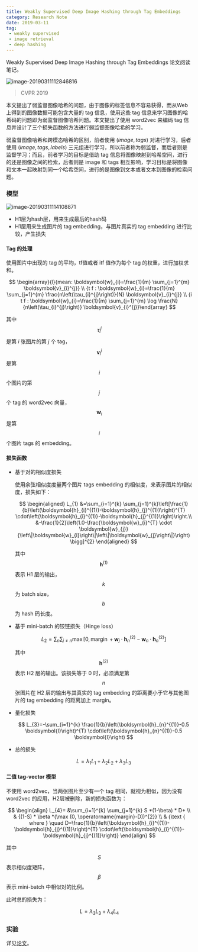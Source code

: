 ```yaml
---
title: Weakly Supervised Deep Image Hashing through Tag Embeddings
category: Research Note
date: 2019-03-11
tag:
 - weakly supervised
 - image retrieval
 - deep hashing
---
```


Weakly Supervised Deep Image Hashing through Tag Embeddings 论文阅读笔记。

![image-20190311112846816](https://ws1.sinaimg.cn/large/006tKfTcgy1g0yp2553r3j31gi0bc40p.jpg)

> CVPR 2019

本文提出了弱监督图像哈希的问题，由于图像的标签信息不容易获得，而从Web上得到的图像数据可能包含大量的 tag 信息，使用这些 tag 信息来学习图像的哈希码的问题即为弱监督图像哈希问题。本文提出了使用 word2vec 来编码 tag 信息并设计了三个损失函数的方法进行弱监督图像哈希的学习。

弱监督图像哈希和跨模态哈希的区别，前者使用 $(image, tags)$ 对进行学习，后者使用 $(image, tags, labels)$ 三元组进行学习，所以前者称为弱监督，而后者则是监督学习；而且，前者学习的目标是借助 tag 信息将图像映射到哈希空间，进行的还是图像之间的检索，后者则是 image 和 tags 相互影响，学习目标是将图像和文本一起映射到同一个哈希空间，进行的是图像到文本或者文本到图像的检索问题。

### 模型

![image-20190311114108871](https://ws3.sinaimg.cn/large/006tKfTcgy1g0ypeyvqduj31s20lwk0i.jpg)

* H1层为hash层，用来生成最后的hash码
* H1层用来生成图片的 tag embedding，与图片真实的 tag embedding 进行比较，产生损失

#### Tag 的处理

使用图片中出现的 tag 的平均，tf值或者 itf 值作为每个 tag 的权重，进行加权求和。

$$
\begin{array}{l}{mean: \boldsymbol{w}_{i}=\frac{1}{m} \sum_{j=1}^{m} \boldsymbol{v}_{i}^{j}} \\ {t f : \boldsymbol{w}_{i}=\frac{1}{m} \sum_{j=1}^{m} \frac{n\left(\tau_{i}^{j}\right)}{N} \boldsymbol{v}_{i}^{j}} \\ {i t f : \boldsymbol{w}_{i}=\frac{1}{m} \sum_{j=1}^{m} \log \frac{N}{n\left(\tau_{i}^{j}\right)} \boldsymbol{v}_{i}^{j}}\end{array}
$$

其中 $$\tau_i^j$$ 是第 $i$ 张图片的第 $j$ 个 tag，$$\boldsymbol{v}_i^j$$ 是第 $$i$$ 个图片的第 $$j$$ 个 tag 的 word2vec 向量，$$\boldsymbol{w}_i$$ 是第 $$i$$ 个图片 tags 的 embedding。

#### 损失函数

* 基于对的相似度损失

  使用余弦相似度度量两个图片 tags embedding 的相似度，来表示图片的相似度，损失如下：
  
  $$
  \begin{aligned} L_{1} &=\sum_{i=1}^{k} \sum_{j=1}^{k}\left[\frac{1}{b}\left(\boldsymbol{h}_{i}^{(1)}-\boldsymbol{h}_{j}^{(1)}\right)^{T} \cdot\left(\boldsymbol{h}_{i}^{(1)}-\boldsymbol{h}_{j}^{(1)}\right)\right.\\ &-\frac{1}{2}\left(1.0-\frac{\boldsymbol{w}_{i}^{T} \cdot \boldsymbol{w}_{j}}{\left\|\boldsymbol{w}_{i}\right\|\left\|\boldsymbol{w}_{j}\right\|}\right) \bigg]^{2} \end{aligned}
  $$

  其中 $$\boldsymbol{h}^{(1)}$$ 表示 H1 层的输出，$$k$$ 为 batch size，$$b$$ 为 hash 码长度。

* 基于 mini-batch 的铰链损失（Hinge loss）
  
  $$
  L_{2}=\sum_{n} \sum_{j \neq n} \max \left[0, \operatorname{margin}+\boldsymbol{w}_{j} \cdot \boldsymbol{h}_{n}^{(2)}-\boldsymbol{w}_{n} \cdot \boldsymbol{h}_{n}^{(2)}\right]
  $$
  
  其中 $$\boldsymbol{h}^{(2)}$$ 表示 H2 层的输出。该损失等于 0 时，必须满足第 $$n$$ 张图片在 H2 层的输出与其真实的 tag embedding 的距离要小于它与其他图片的 tag embedding 的距离加上 margin。

* 量化损失
  
  $$
  L_{3}=-\sum_{i=1}^{k} \frac{1}{b}\left(\boldsymbol{h}_{n}^{(1)}-0.5 \boldsymbol{I}\right)^{T} \cdot\left(\boldsymbol{h}_{n}^{(1)}-0.5 \boldsymbol{I}\right)
  $$

* 总的损失
  
  $$
  L = \lambda_1L_1 + \lambda_2L_2 + \lambda_3 L_3
  $$

#### 二值 tag-vector 模型

不使用 word2vec，当两张图片至少有一个 tag 相同，就视为相似，因为没有 word2vec 的应用，H2层被删除，新的损失函数为：

$$
\begin{align}
L_{4}= &\sum_{i=1}^{k} \sum_{j=1}^{k} S *(1-\beta) * D+ 
\\ & {(1-S) * \beta *(\max (0, \operatorname{margin}-D))^{2}} \\ 
 & {\text { where } \quad D=\frac{1}{b}\left(\boldsymbol{h}_{i}^{(1)}-\boldsymbol{h}_{j}^{(1)}\right)^{T} \cdot\left(\boldsymbol{h}_{i}^{(1)}-\boldsymbol{h}_{j}^{(1)}\right)}
\end{align}
$$

其中 $$S$$ 表示相似度矩阵，$$\beta$$ 表示 mini-batch 中相似对的比例。

此时总的损失为：

$$
L = \lambda_3L_3 + \lambda_4L_4
$$

### 实验

详见[论文](https://arxiv.org/abs/1806.05804)。